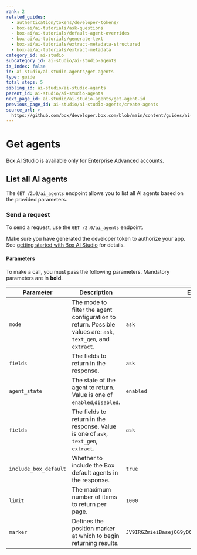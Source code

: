 ```yaml
---
rank: 2
related_guides:
  - authentication/tokens/developer-tokens/
  - box-ai/ai-tutorials/ask-questions
  - box-ai/ai-tutorials/default-agent-overrides
  - box-ai/ai-tutorials/generate-text
  - box-ai/ai-tutorials/extract-metadata-structured
  - box-ai/ai-tutorials/extract-metadata
category_id: ai-studio
subcategory_id: ai-studio/ai-studio-agents
is_index: false
id: ai-studio/ai-studio-agents/get-agents
type: guide
total_steps: 5
sibling_id: ai-studio/ai-studio-agents
parent_id: ai-studio/ai-studio-agents
next_page_id: ai-studio/ai-studio-agents/get-agent-id
previous_page_id: ai-studio/ai-studio-agents/create-agents
source_url: >-
  https://github.com/box/developer.box.com/blob/main/content/guides/ai-studio/ai-studio-agents/get-agents.md
---
```

# Get agents

<Messsage type='caution'>

Box AI Studio is available only for Enterprise Advanced accounts.

</Message>

## List all AI agents

The `GET /2.0/ai_agents` endpoint allows you to list all AI agents based on the provided parameters.

### Send a request

To send a request, use the `GET /2.0/ai_agents` endpoint.

Make sure you have generated the developer token
to authorize your app. See [getting started with Box AI Studio][getting-started]
for details.

<Samples id='get_ai_agents' >

</Samples>

#### Parameters

To make a call, you must pass the following parameters. Mandatory parameters are in **bold**.

| Parameter| Description| Example|
|--------|--------|-------|
| `mode` | The mode to filter the agent configuration to return. Possible values are: `ask`, `text_gen`, and `extract`. | `ask` |
| `fields` | The fields to return in the response. | `ask` |
| `agent_state` | The state of the agent to return. Value is one of `enabled`,`disabled`. | `enabled` |
| `fields` | The fields to return in the response. Value is one of `ask`, `text_gen`, `extract`. | `ask` |
| `include_box_default` | Whether to include the Box default agents in the response. | `true` |
| `limit` | The maximum number of items to return per page. | `1000` |
| `marker` | Defines the position marker at which to begin returning results. | `JV9IRGZmieiBasejOG9yDCRNgd2ymoZIbjsxbJMjIs3kioVii` |

[getting-started]: g://ai-studio/getting-started-ai-studio